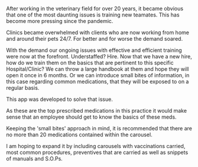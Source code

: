 After working in the veterinary field for over 20 years, it became obvious that one of the most daunting issues is training new teamates. This has become more pressing since the pandemic.

Clinics became overwhelmed with clients who are now working from home and around their pets 24/7. For better and for worse the demand soared. 

With the demand our ongoing issues with effective and efficient training were now at the forefront. Understaffed? Hire. Now that we have a new hire, how do we train them on the basics that are pertinent to this specific Hospital/Clinic? We can throw a large handbook at them and hope they will open it once in 6 months. Or we can introduce small bites of information, in this case regarding common medications, that they will be exposed to on a regular basis.  

This app was developed to solve that issue.

As these are the top prescribed medications in this practice it would make sense that an employee should get to know the basics of these meds.

Keeping the 'small bites' approach in mind, it is recommended that there are no more than 20 medications contained within the carousel.

I am hoping to expand it by including carousels with vaccinations carried, most common procedures, preventives that are carried as well as snippets of manuals and S.O.Ps.

